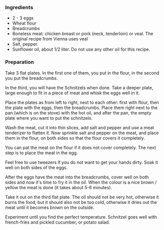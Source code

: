 
### Ingredients
- 2 - 3 eggs
- Wheat flour
- Breadcrumbs
- Boneless meat: chicken breast or pork (neck, tenderloin) or veal. The original recipe from Vienna uses veal
- Salt, pepper.
- Sunflower oil, about 1/2 liter. Do not use any other oil for this recipe.

### Preparation
Take 3 flat plates. In the first one of them, you put in the flour, in the second you put the breadcrumbs.

 In the third, you will have the Schnitzels when done. Take a deeper plate, large enough to fit in a piece of meat and whisk the eggs well in it.

 Place the plates as from left to right, next to each other: first with flour, then the plate with the eggs, then the breadcrumbs. Place them right next to the pan (which is on the stove) with the hot oil, and after the pan, the empty plate where you want to put the schnitzels.

 Wash the meat, cut it into thin slices, add salt and pepper and use a meat tenderizer to flatten it. Now sprinkle salt and pepper on the meat, and place them in the flour, on both sides so that the flour covers it completely.

 You can pat the meat on the flour if it does not cover completely. The next step is to place the meat in the egg.

 Feel free to use tweezers if you do not want to get your hands dirty. Soak it well on both sides of the eggs.

 After the eggs have the meat into the breadcrumbs, cover well on both sides and now it's time to fry it in the oil. When the colour is a nice brown / yellow the meat is done (it takes about 5-6 minutes).

 Take it out on the third flat plate. The oil should not be very hot, otherwise it burns the food, but it should also not be too cold, otherwise it dries out the meat until it becomes brown on the outside.

 Experiment until you find the perfect temperature. Schnitzel goes well with french-fries and pickled cucumber, or potato salad.

